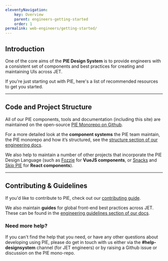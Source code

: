 ```yaml
---
eleventyNavigation:
    key: Overview
    parent: engineers-getting-started
    order: 1
permalink: web-engineers/getting-started/
---
```


## Introduction

One of the core aims of the **PIE Design System** is to provide engineers with a consistent set of components and best practices for creating and maintaining UIs across JET.

If you're just starting out with PIE, here's a list of recommended resources to get you started.

---

## Code and Project Structure

All of our PIE components, tools and documentation (including this site) are maintained on the open-source [PIE Monorepo on Github](https://github.com/justeattakeaway/pie).

For a more detailed look at the **component systems** the PIE team maintain, the PIE monorepo and how it’s structured, see the [structure section of our engineering docs](/web-engineers/getting-started/structure).

We also help to maintain a number of other projects that incorporate the PIE Design Language (such as [Fozzie](https://github.com/justeattakeaway/fozzie-components) for **VueJS components**, or [Snacks](https://snacks.takeaway.com/) and [Skip PIE](https://github.com/justeat/pie-project) for **React components**).

---

## Contributing & Guidelines

If you'd like to contribute to PIE, check out our [contributing guide](/engineers/contributing/).

We also maintain **guides** for global front-end best practices across JET. These can be found in the [engineering guidelines section of our docs](/web-engineers/guidelines/).


<!-- N.B. for the future – we should include a components summary section here like this when we want to start advertising our components:

## Components


- [Storybook](https://www.pie.design/storybook/)
- [Component Documentation](/components)
-->

### Need more help?

If you can't find the help that you need, or have any other questions about developing using PIE, please do get in touch with us either via the **#help-designsystem** channel (for JET engineers) or by raising a Github issue or discussion on the PIE mono-repo.


